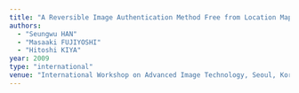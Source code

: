 ```yaml
---
title: "A Reversible Image Authentication Method Free from Location Map and Parameter Memorization"
authors:
  - "Seungwu HAN"
  - "Masaaki FUJIYOSHI"
  - "Hitoshi KIYA"
year: 2009
type: "international"
venue: "International Workshop on Advanced Image Technology, Seoul, Korea, 2009-01-12."
---
```


